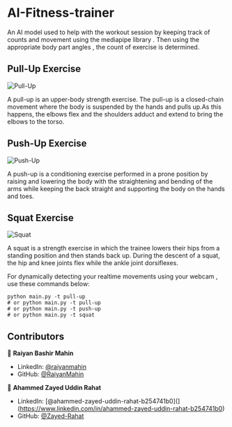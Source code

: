 # AI-Fitness-trainer
An AI model used to help with the workout session by keeping track of counts and movement using the mediapipe library . Then using the appropriate body part angles , the count of exercise is determined.

## Pull-Up Exercise
![Pull-Up](https://github.com/RaiyanMahin/AI-Fitness-Trainer-6th-Semester-Artificial-Intelligence-Academic-Project-/blob/main/Exercises%20Count%20%20Screenshots/pull_up.png?raw=true)

A pull-up is an upper-body strength exercise. The pull-up is a closed-chain movement where the body is suspended by the hands and pulls up.As this happens, the elbows flex and the shoulders adduct and extend to bring the elbows to the torso.




## Push-Up Exercise
![Push-Up](https://github.com/RaiyanMahin/AI-Fitness-Trainer-6th-Semester-Artificial-Intelligence-Academic-Project-/blob/main/Exercises%20Count%20%20Screenshots/push_up_2.png?raw=true)


A push-up is a conditioning exercise performed in a prone position by raising and lowering the body with the straightening and bending of the arms while keeping the back straight and supporting the body on the hands and toes.


## Squat Exercise
![Squat](https://github.com/RaiyanMahin/AI-Fitness-Trainer-6th-Semester-Artificial-Intelligence-Academic-Project-/blob/main/Exercises%20Count%20%20Screenshots/squat_2.png?raw=true)


A squat is a strength exercise in which the trainee lowers their hips from a standing position and then stands back up. During the descent of a squat, the hip and knee joints flex while the ankle joint dorsiflexes.


For dynamically detecting your realtime movements using your webcam , use these commands below:

```
python main.py -t pull-up
# or python main.py -t pull-up
# or python main.py -t push-up
# or python main.py -t squat

```

## Contributors

👤 **Raiyan Bashir Mahin**

* LinkedIn: [@raiyanmahin](https://www.linkedin.com/in/raiyanmahin/)
* GitHub: [@RaiyanMahin](https://github.com/RaiyanMahin)

👤 **Ahammed Zayed Uddin Rahat**

* LinkedIn: [@ahammed-zayed-uddin-rahat-b254741b0](](https://www.linkedin.com/in/ahammed-zayed-uddin-rahat-b254741b0)
* GitHub: [@Zayed-Rahat](https://github.com/Zayed-Rahat)
